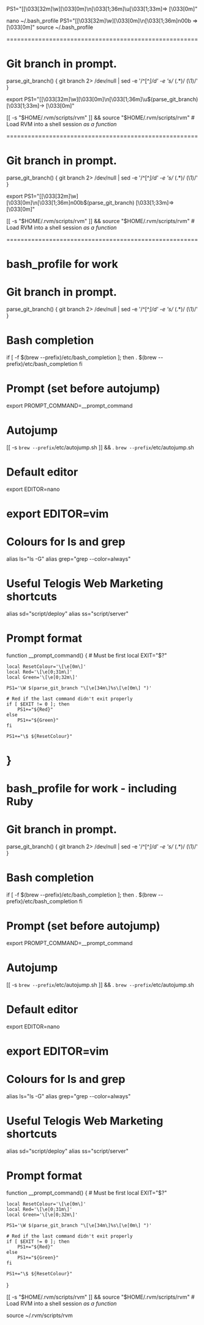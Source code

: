 PS1="[\[\033[32m\]\w]\[\033[0m\]\n\[\033[1;36m\]\u\[\033[1;33m\]=> \[\033[0m\]"

nano ~/.bash_profile
PS1="[\[\033[32m\]\w]\[\033[0m\]\n\[\033[1;36m\]n00b => \[\033[0m\]"
source ~/.bash_profile

======================================================

# Git branch in prompt.
parse_git_branch() {
  git branch 2> /dev/null | sed -e '/^[^*]/d' -e 's/* \(.*\)/ (\1)/'
}

export PS1="[\[\033[32m\]\w]\[\033[0m\]\n\[\033[1;36m\]\u\$(parse_git_branch)\[\033[1;33m\]-> \[\033[0m\]"

[[ -s "$HOME/.rvm/scripts/rvm" ]] && source "$HOME/.rvm/scripts/rvm" # Load RVM into a shell session *as a function*

======================================================

# Git branch in prompt.
parse_git_branch() {
  git branch 2> /dev/null | sed -e '/^[^*]/d' -e 's/* \(.*\)/ (\1)/'
}

export PS1="[\[\033[32m\]\w]\[\033[0m\]\n\[\033[1;36m\]n00b\$(parse_git_branch) \[\033[1;33m\]=> \[\033[0m\]"

[[ -s "$HOME/.rvm/scripts/rvm" ]] && source "$HOME/.rvm/scripts/rvm" # Load RVM into a shell session *as a function*

======================================================

# bash_profile for work

# Git branch in prompt.
parse_git_branch() {
  git branch 2> /dev/null | sed -e '/^[^*]/d' -e 's/* \(.*\)/ (\1)/'
}

# Bash completion
if [ -f $(brew --prefix)/etc/bash_completion ]; then
  . $(brew --prefix)/etc/bash_completion
fi

# Prompt (set before autojump)
export PROMPT_COMMAND=__prompt_command

# Autojump
[[ -s `brew --prefix`/etc/autojump.sh ]] && . `brew --prefix`/etc/autojump.sh

# Default editor
export EDITOR=nano
# export EDITOR=vim

# Colours for ls and grep
alias ls="ls -G"
alias grep="grep --color=always"

# Useful Telogis Web Marketing shortcuts
alias sd="script/deploy"
alias ss="script/server"

# Prompt format
function __prompt_command() {
    # Must be first
    local EXIT="$?"

    local ResetColour='\[\e[0m\]'
    local Red='\[\e[0;31m\]'
    local Green='\[\e[0;32m\]'

    PS1='\W $(parse_git_branch "\[\e[34m\]%s\[\e[0m\] ")'

    # Red if the last command didn't exit properly
    if [ $EXIT != 0 ]; then
        PS1+="${Red}"
    else
        PS1+="${Green}"
    fi

    PS1+="\$ ${ResetColour}"
}
======================================================

# bash_profile for work - including Ruby

# Git branch in prompt.
parse_git_branch() {
  git branch 2> /dev/null | sed -e '/^[^*]/d' -e 's/* \(.*\)/ (\1)/'
}

# Bash completion
if [ -f $(brew --prefix)/etc/bash_completion ]; then
  . $(brew --prefix)/etc/bash_completion
fi

# Prompt (set before autojump)
export PROMPT_COMMAND=__prompt_command

# Autojump
[[ -s `brew --prefix`/etc/autojump.sh ]] && . `brew --prefix`/etc/autojump.sh

# Default editor
export EDITOR=nano
# export EDITOR=vim

# Colours for ls and grep
alias ls="ls -G"
alias grep="grep --color=always"

# Useful Telogis Web Marketing shortcuts
alias sd="script/deploy"
alias ss="script/server"

# Prompt format
function __prompt_command() {
    # Must be first
    local EXIT="$?"

    local ResetColour='\[\e[0m\]'
    local Red='\[\e[0;31m\]'
    local Green='\[\e[0;32m\]'

    PS1='\W $(parse_git_branch "\[\e[34m\]%s\[\e[0m\] ")'

    # Red if the last command didn't exit properly
    if [ $EXIT != 0 ]; then
        PS1+="${Red}"
    else
        PS1+="${Green}"
    fi

    PS1+="\$ ${ResetColour}"
}

[[ -s "$HOME/.rvm/scripts/rvm" ]] && source "$HOME/.rvm/scripts/rvm" # Load RVM into a shell session *as a function*

source ~/.rvm/scripts/rvm
